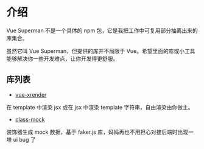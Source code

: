 # 介绍

Vue Superman 不是一个具体的 npm 包，它是我把工作中可复用部分抽离出来的库集合。

虽然它叫 Vue Superman，但提供的库并不局限于 Vue。希望里面的库或小工具能够解决你一些开发难点，让你开发得更舒服。

## 库列表

- [vue-xrender](/zh/libs/vue-xrender/)

在 template 中渲染 jsx 或在 jsx 中渲染 template 字符串，自由渲染由你做主。

- [class-mock](/zh/libs/class-mock/)

装饰器生成 mock 数据，基于 faker.js 库，妈妈再也不用担心对接后端时出现一堆 ui bug 了
